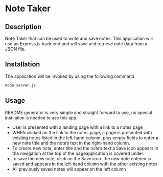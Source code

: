 
# Note Taker


## Description
Note Taker that can be used to write and save notes. This application will use an Express.js back end and will save and retrieve note data from a JSON file. 

## Installation 
The application will be invoked by using the following command:

```bash
node server.js
```

## Usage 

README generator is very simple and straight forward to use, no apecial instllation is needed to use this app. 
- User is presented with a landing page with a link to a notes page
- WHEN clicked on the link to the notes page, 
a page is presented with existing notes listed in the left-hand column, plus empty fields to enter a new note title and the note’s text in the right-hand column.
- To creare new note, enter title and the note’s text
a Save icon appears in the navigation at the top of the pageapplication is covered under.
- to save the new note, click on the Save icon. the new note entered is saved and appears in the left-hand column with the other existing notes
- All previously saved notes will appear on the left column

 

 